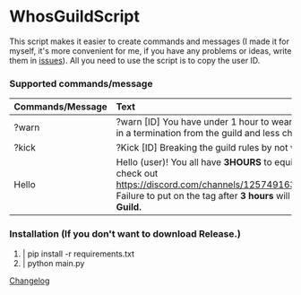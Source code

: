 # WhosGuildScript
This script makes it easier to create commands and messages (I made it for myself, it's more convenient for me, if you have any problems or ideas, write them in [issues](https://github.com/MAX1MDEV/WhosGuildScript/issues)).
All you need to use the script is to copy the user ID.

### Supported commands/message
| Commands/Message | Text |
| :--------------- | :--- |
| ?warn            | ?warn [ID] You have under 1 hour to wear our guild Tag, failure to do so will result in a termination from the guild and less chance to be accepted again |
| ?kick            | ?Kick [ID] Breaking the guild rules by not wearing the guild tag |
| Hello            | Hello (user)! You all have **3HOURS** to equip the guild tag. If you are having troubles check out https://discord.com/channels/1257491631565967430/1274795918255984651<br>Failure to put on the tag after **3 hours** will result in you being **kicked** from **the Guild.** |

### Installation (If you don't want to download Release.)
1. | pip install -r requirements.txt
2. | python main.py

[Changelog](CHANGELOG.md)
